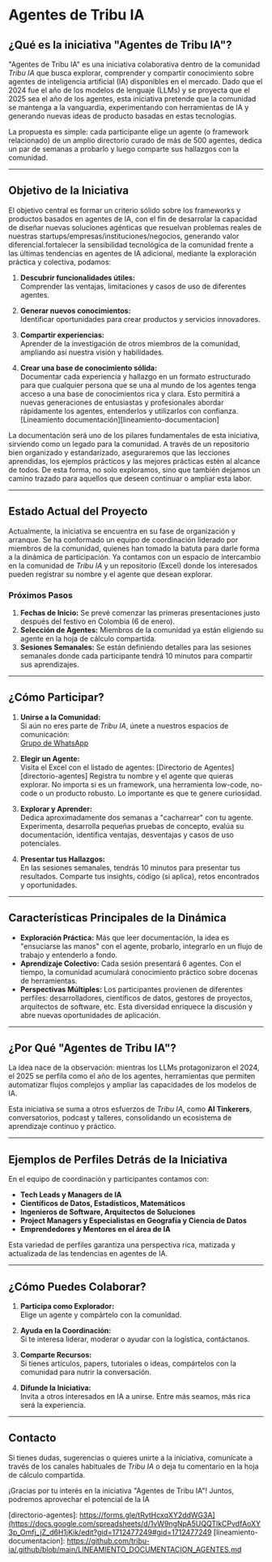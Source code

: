# Agentes de Tribu IA

## ¿Qué es la iniciativa "Agentes de Tribu IA"?

"Agentes de Tribu IA" es una iniciativa colaborativa dentro de la comunidad *Tribu IA* que busca explorar, comprender y compartir conocimiento sobre agentes de inteligencia artificial (IA) disponibles en el mercado. Dado que el 2024 fue el año de los modelos de lenguaje (LLMs) y se proyecta que el 2025 sea el año de los agentes, esta iniciativa pretende que la comunidad se mantenga a la vanguardia, experimentando con herramientas de IA y generando nuevas ideas de producto basadas en estas tecnologías.

La propuesta es simple: cada participante elige un agente (o framework relacionado) de un amplio directorio curado de más de 500 agentes, dedica un par de semanas a probarlo y luego comparte sus hallazgos con la comunidad.

---

## **Objetivo de la Iniciativa**

El objetivo central es formar un criterio sólido sobre los frameworks y productos basados en agentes de IA, con el fin de desarrolar la capacidad de diseñar nuevas soluciones agénticas que resuelvan problemas reales de nuestras startups/empresas/instituciones/negocios, 
generando valor diferencial.fortalecer la sensibilidad tecnológica de la comunidad frente a las últimas tendencias en agentes de IA adicional, mediante la exploración práctica y colectiva, podamos:

1. **Descubrir funcionalidades útiles:**  
   Comprender las ventajas, limitaciones y casos de uso de diferentes agentes.

2. **Generar nuevos conocimientos:**  
   Identificar oportunidades para crear productos y servicios innovadores.

3. **Compartir experiencias:**  
   Aprender de la investigación de otros miembros de la comunidad, ampliando así nuestra visión y habilidades.

4. **Crear una base de conocimiento sólida:**  
   Documentar cada experiencia y hallazgo en un formato estructurado para que cualquier persona que se una al mundo de los agentes tenga acceso a una base de conocimientos rica y clara. Esto permitirá a nuevas generaciones de entusiastas y profesionales abordar rápidamente los agentes, entenderlos y utilizarlos con confianza.
 [Lineamiento documentación][lineamiento-documentacion]

La documentación será uno de los pilares fundamentales de esta iniciativa, sirviendo como un legado para la comunidad. A través de un repositorio bien organizado y estandarizado, aseguraremos que las lecciones aprendidas, los ejemplos prácticos y las mejores prácticas estén al alcance de todos. De esta forma, no solo exploramos, sino que también dejamos un camino trazado para aquellos que deseen continuar o ampliar esta labor.

---

## **Estado Actual del Proyecto**

Actualmente, la iniciativa se encuentra en su fase de organización y arranque. Se ha conformado un equipo de coordinación liderado por miembros de la comunidad, quienes han tomado la batuta para darle forma a la dinámica de participación. Ya contamos con un espacio de intercambio en la comunidad de *Tribu IA* y un repositorio (Excel) donde los interesados pueden registrar su nombre y el agente que desean explorar.

### **Próximos Pasos**

1. **Fechas de Inicio:** Se prevé comenzar las primeras presentaciones justo después del festivo en Colombia (6 de enero).  
2. **Selección de Agentes:** Miembros de la comunidad ya están eligiendo su agente en la hoja de cálculo compartida.  
3. **Sesiones Semanales:** Se están definiendo detalles para las sesiones semanales donde cada participante tendrá 10 minutos para compartir sus aprendizajes.

---

## **¿Cómo Participar?**

1. **Unirse a la Comunidad:**  
   Si aún no eres parte de *Tribu IA*, únete a nuestros espacios de comunicación:  
   [Grupo de WhatsApp][grupo-wp]

2. **Elegir un Agente:**  
   Visita el Excel con el listado de agentes:
   [Directorio de Agentes][directorio-agentes]
   Registra tu nombre y el agente que quieras explorar. No importa si es un framework, una herramienta low-code, no-code o un    producto robusto. Lo importante es que te genere curiosidad.

4. **Explorar y Aprender:**  
   Dedica aproximadamente dos semanas a "cacharrear" con tu agente. Experimenta, desarrolla pequeñas pruebas de concepto, evalúa su documentación, identifica ventajas, desventajas y casos de uso potenciales.

5. **Presentar tus Hallazgos:**  
   En las sesiones semanales, tendrás 10 minutos para presentar tus resultados. Comparte tus insights, código (si aplica), retos encontrados y oportunidades.

---

## **Características Principales de la Dinámica**

- **Exploración Práctica:** Más que leer documentación, la idea es "ensuciarse las manos" con el agente, probarlo, integrarlo en un flujo de trabajo y entenderlo a fondo.
- **Aprendizaje Colectivo:** Cada sesión presentará 6 agentes. Con el tiempo, la comunidad acumulará conocimiento práctico sobre docenas de herramientas.
- **Perspectivas Múltiples:** Los participantes provienen de diferentes perfiles: desarrolladores, científicos de datos, gestores de proyectos, arquitectos de software, etc. Esta diversidad enriquece la discusión y abre nuevas oportunidades de aplicación.

---

## **¿Por Qué "Agentes de Tribu IA"?**

La idea nace de la observación: mientras los LLMs protagonizaron el 2024, el 2025 se perfila como el año de los agentes, herramientas que permiten automatizar flujos complejos y ampliar las capacidades de los modelos de IA.  

Esta iniciativa se suma a otros esfuerzos de *Tribu IA*, como **AI Tinkerers**, conversatorios, podcast y talleres, consolidando un ecosistema de aprendizaje continuo y práctico.

---

## **Ejemplos de Perfiles Detrás de la Iniciativa**

En el equipo de coordinación y participantes contamos con:

- **Tech Leads y Managers de IA**  
- **Científicos de Datos, Estadísticos, Matemáticos**  
- **Ingenieros de Software, Arquitectos de Soluciones**  
- **Project Managers y Especialistas en Geografía y Ciencia de Datos**  
- **Emprendedores y Mentores en el área de IA**  

Esta variedad de perfiles garantiza una perspectiva rica, matizada y actualizada de las tendencias en agentes de IA.

---

## **¿Cómo Puedes Colaborar?**

1. **Participa como Explorador:**  
   Elige un agente y compártelo con la comunidad.

2. **Ayuda en la Coordinación:**  
   Si te interesa liderar, moderar o ayudar con la logística, contáctanos.

3. **Comparte Recursos:**  
   Si tienes artículos, papers, tutoriales o ideas, compártelos con la comunidad para nutrir la conversación.

4. **Difunde la Iniciativa:**  
   Invita a otros interesados en IA a unirse. Entre más seamos, más rica será la experiencia.

---

## **Contacto**

Si tienes dudas, sugerencias o quieres unirte a la iniciativa, comunícate a través de los canales habituales de *Tribu IA* o deja tu comentario en la hoja de cálculo compartida.  

¡Gracias por tu interés en la iniciativa "Agentes de Tribu IA"! Juntos, podremos aprovechar el potencial de la IA


<!-- Links -->
[grupo-wp]: https://chat.whatsapp.com/JX7ctC1P16s2hfoYrcJ0a9
[directorio-agentes]: https://forms.gle/tRytHcxqXY2ddWG3A](https://docs.google.com/spreadsheets/d/1vW9ngNpA5UQQTlkCPvdfAoXY3p_Omfj_jZ_d6H1jKik/edit?gid=1712477249#gid=1712477249
[lineamiento-documentacion]: https://github.com/tribu-ia/.github/blob/main/LINEAMIENTO_DOCUMENTACION_AGENTES.md
